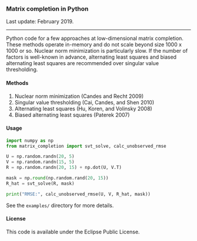 ### Matrix completion in Python

Last update: February 2019.

---

Python code for a few approaches at low-dimensional matrix completion. These methods operate in-memory and do not scale beyond size 1000 x 1000 or so. Nuclear norm minimization is particularly slow. If the number of factors is well-known in advance, alternating least squares and biased alternating least squares are recommended over singular value thresholding.

#### Methods

1. Nuclear norm minimization (Candes and Recht 2009)
2. Singular value thresholding (Cai, Candes, and Shen 2010)
3. Alternating least squares (Hu, Koren, and Volinsky 2008)
4. Biased alternating least squares (Paterek 2007)

#### Usage

```python
import numpy as np
from matrix_completion import svt_solve, calc_unobserved_rmse

U = np.random.randn(20, 5)
V = np.random.randn(15, 5)
R = np.random.randn(20, 15) + np.dot(U, V.T)

mask = np.round(np.random.rand(20, 15))
R_hat = svt_solve(R, mask)

print("RMSE:", calc_unobserved_rmse(U, V, R_hat, mask))
```

See the `examples/` directory for more details.

#### License

This code is available under the Eclipse Public License.
